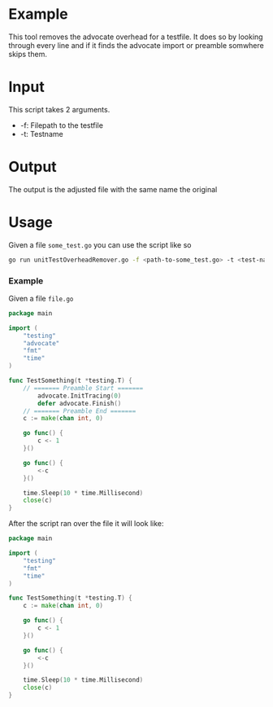 # Example
This tool removes the advocate overhead for a testfile.
It does so by looking through every line and if it finds the advocate import or preamble somwhere skips them.

# Input
This script takes 2 arguments.

- -f: Filepath to the testfile
- -t: Testname

# Output
The output is the adjusted file with the same name the original

# Usage
Given a file `some_test.go` you can use the script like so
```bash
go run unitTestOverheadRemover.go -f <path-to-some_test.go> -t <test-name>
```
### Example
Given a file `file.go`
```go
package main

import (
    "testing"
    "advocate"
    "fmt"
    "time"
)

func TestSomething(t *testing.T) {
	// ======= Preamble Start =======
		advocate.InitTracing(0)
		defer advocate.Finish()
	// ======= Preamble End =======
	c := make(chan int, 0)

	go func() {
		c <- 1
	}()

	go func() {
		<-c
	}()

	time.Sleep(10 * time.Millisecond)
	close(c)
}
```
After the script ran over the file it will look like:
```go
package main

import (
    "testing"
    "fmt"
    "time"
)

func TestSomething(t *testing.T) {
	c := make(chan int, 0)

	go func() {
		c <- 1
	}()

	go func() {
		<-c
	}()

	time.Sleep(10 * time.Millisecond)
	close(c)
}
```